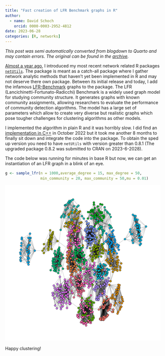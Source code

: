 ```yaml
---
title: "Fast creation of LFR Benchmark graphs in R"
author:
  - name: David Schoch
    orcid: 0000-0003-2952-4812
date: 2023-06-28
categories: [R, networks]
---
```




*This post was semi automatically converted from blogdown to Quarto and may contain errors. The original can be found in the [archive](http://archive.schochastics.net/post/fast-creation-of-lfr-benchmark-graphs-in-r/).*

[Almost a year
ago](http://blog.schochastics.net/post/extending-network-analysis-in-r-with-netutils/),
I introduced my most recent network related R packages
[`netUtils`](https://github.com/schochastics/netUtils). The package is
meant as a catch-all package where I gather network analytic methods
that haven’t yet been implemented in R and may not deserve there own
package. Between its initial release and today, I add the infamous
[LFR-Benchmark](https://arxiv.org/abs/0805.4770) graphs to the package.
The LFR (Lancichinetti-Fortunato-Radicchi) Benchmark is a widely used
graph model for studying community structure. It generates graphs with
known community assignments, allowing researchers to evaluate the
performance of community detection algorithms. The model has a large set
of parameters which allow to create very diverse but realistic graphs
which pose tougher challenges for clustering algorithms as other models.

I implemented the algorithm in plain R and it was horribly slow. I did
find an [implementation in
C++](https://github.com/synwalk/synwalk-analysis/tree/master/lfr_generator)
in October 2022 but it took me another 8 months to finally sit down and
integrate the code into the package. To obtain the sped up version you
need to have `netUtils` with version greater than 0.8.1 (The upgraded
package 0.8.2 was submitted to CRAN on 2023-6-2028).

The code below was running for minutes in base R but now, we can get an
instantiation of an LFR graph in a blink of an eye.

``` r
g <- sample_lfr(n = 1000,average_degree = 15, max_degree = 50, 
                min_community = 20, max_community = 50,mu = 0.01)
```

![](lfr_example.png)

Happy clustering!

